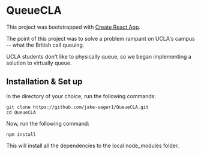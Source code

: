 # QueueCLA

This project was bootstrapped with [Create React App](https://github.com/facebook/create-react-app).

The point of this project was to solve a problem rampant on UCLA's campus -- what the British call queuing.

UCLA students don't like to physically queue, so we began implementing a solution to virtually queue.

## Installation & Set up

In the directory of your choice, run the following commands:

    git clone https://github.com/jake-sager1/QueueCLA.git
    cd QueueCLA

Now, run the following command:

    npm install
    
This will install all the dependencies to the local node_modules folder.
